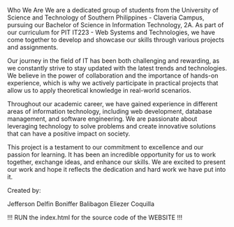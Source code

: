 Who We Are
We are a dedicated group of students from the University of Science and Technology of Southern Philippines - Claveria Campus, pursuing our Bachelor of Science in Information Technology, 2A. As part of our curriculum for PIT IT223 - Web Systems and Technologies, we have come together to develop and showcase our skills through various projects and assignments.

Our journey in the field of IT has been both challenging and rewarding, as we constantly strive to stay updated with the latest trends and technologies. We believe in the power of collaboration and the importance of hands-on experience, which is why we actively participate in practical projects that allow us to apply theoretical knowledge in real-world scenarios.

Throughout our academic career, we have gained experience in different areas of information technology, including web development, database management, and software engineering. We are passionate about leveraging technology to solve problems and create innovative solutions that can have a positive impact on society.

This project is a testament to our commitment to excellence and our passion for learning. It has been an incredible opportunity for us to work together, exchange ideas, and enhance our skills. We are excited to present our work and hope it reflects the dedication and hard work we have put into it.

Created by:

Jefferson Delfin
Boniffer Balibagon
Eliezer Coquilla

!!! RUN the index.html for the source code of the WEBSITE !!!
